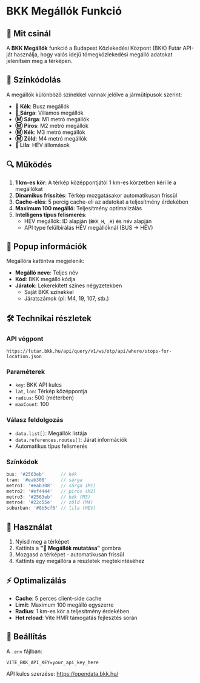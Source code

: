 # BKK Megállók Funkció

## 🚌 Mit csinál

A **BKK Megállók** funkció a Budapest Közlekedési Központ (BKK) Futár API-ját használja, hogy valós idejű tömegközlekedési megálló adatokat jelenítsen meg a térképen.

## 🎨 Színkódolás

A megállók különböző színekkel vannak jelölve a járműtípusok szerint:

- **🚌 Kék**: Busz megállók
- **🚋 Sárga**: Villamos megállók  
- **Ⓜ️ Sárga**: M1 metró megállók
- **Ⓜ️ Piros**: M2 metró megállók
- **Ⓜ️ Kék**: M3 metró megállók
- **Ⓜ️ Zöld**: M4 metró megállók
- **🚊 Lila**: HÉV állomások

## 🔍 Működés

1. **1 km-es kör**: A térkép középpontjától 1 km-es körzetben kéri le a megállókat
2. **Dinamikus frissítés**: Térkép mozgatásakor automatikusan frissül
3. **Cache-elés**: 5 percig cache-eli az adatokat a teljesítmény érdekében
4. **Maximum 100 megálló**: Teljesítmény optimalizálás
5. **Intelligens típus felismerés**: 
   - HÉV megállók: ID alapján (`BKK_H`, `_H`) és név alapján
   - API type felülbírálás HÉV megállóknál (BUS → HÉV)

## 📍 Popup információk

Megállóra kattintva megjelenik:
- **Megálló neve**: Teljes név
- **Kód**: BKK megálló kódja
- **Járatok**: Lekerekített színes négyzetekben
  - Saját BKK színekkel
  - Járatszámok (pl: M4, 19, 107, stb.)

## 🛠️ Technikai részletek

### API végpont
```
https://futar.bkk.hu/api/query/v1/ws/otp/api/where/stops-for-location.json
```

### Paraméterek
- `key`: BKK API kulcs
- `lat`, `lon`: Térkép középpontja
- `radius`: 500 (méterben)
- `maxCount`: 100

### Válasz feldolgozás
- `data.list[]`: Megállók listája
- `data.references.routes[]`: Járat információk
- Automatikus típus felismerés

### Színkódok
```typescript
bus: '#2563eb'      // kék
tram: '#eab308'     // sárga  
metro1: '#eab308'   // sárga (M1)
metro2: '#ef4444'   // piros (M2)
metro3: '#2563eb'   // kék (M3)
metro4: '#22c55e'   // zöld (M4)
suburban: '#8b5cf6' // lila (HÉV)
```

## 📱 Használat

1. Nyisd meg a térképet
2. Kattints a **"🚌 Megállók mutatása"** gombra
3. Mozgasd a térképet - automatikusan frissül
4. Kattints egy megállóra a részletek megtekintéséhez

## ⚡ Optimalizálás

- **Cache**: 5 perces client-side cache
- **Limit**: Maximum 100 megálló egyszerre
- **Radius**: 1 km-es kör a teljesítmény érdekében
- **Hot reload**: Vite HMR támogatás fejlesztés során

## 🔧 Beállítás

A `.env` fájlban:
```env
VITE_BKK_API_KEY=your_api_key_here
```

API kulcs szerzése: https://opendata.bkk.hu/
